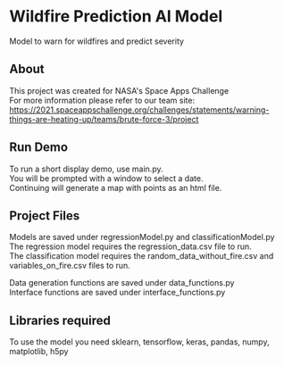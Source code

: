 # Wildfire Prediction AI Model
Model to warn for wildfires and predict severity

## About
This project was created for NASA's Space Apps Challenge\
For more information please refer to our team site:\
https://2021.spaceappschallenge.org/challenges/statements/warning-things-are-heating-up/teams/brute-force-3/project

## Run Demo
To run a short display demo, use main.py.\
You will be prompted with a window to select a date.\
Continuing will generate a map with points as an html file.

## Project Files
Models are saved under regressionModel.py and classificationModel.py\
The regression model requires the regression_data.csv file to run.\
The classification model requires the random_data_without_fire.csv and variables_on_fire.csv files to run.

Data generation functions are saved under data_functions.py\
Interface functions are saved under interface_functions.py

## Libraries required
To use the model you need sklearn, tensorflow, keras, pandas, numpy, matplotlib, h5py

